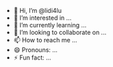 - 👋 Hi, I’m @lidi4lu
- 👀 I’m interested in ...
- 🌱 I’m currently learning ...
- 💞️ I’m looking to collaborate on ...
- 📫 How to reach me ...
- 😄 Pronouns: ...
- ⚡ Fun fact: ...

<!---
lidi4lu/lidi4lu is a ✨ special ✨ repository because its `README.md` (this file) appears on your GitHub profile.
You can click the Preview link to take a look at your changes.
--->
